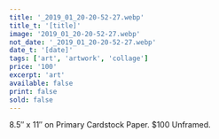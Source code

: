 ```yaml
---
title: '_2019_01_20-20-52-27.webp'
title_t: '[title]'
image: '2019_01_20-20-52-27.webp'
not_date: '_2019_01_20-20-52-27.webp'
date_t: '[date]'
tags: ['art', 'artwork', 'collage']
price: '100'
excerpt: 'art'
available: false
print: false
sold: false
---
```



8.5″ x 11″ on Primary Cardstock Paper.
$100 Unframed.
